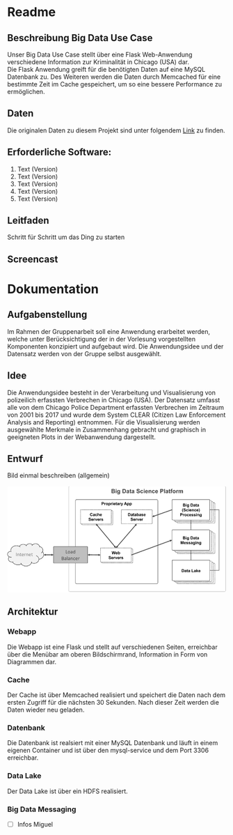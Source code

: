 # Readme

## Beschreibung Big Data Use Case
Unser Big Data Use Case stellt über eine Flask Web-Anwendung verschiedene Information zur Kriminalität in Chicago (USA) dar.
<br/>Die Flask Anwendung greift für die benötigten Daten auf eine MySQL Datenbank zu. Des Weiteren werden die Daten durch Memcached für eine bestimmte Zeit im Cache gespeichert, um so eine bessere Performance zu ermöglichen. 

## Daten
Die originalen Daten zu diesem Projekt sind unter folgendem [Link](https://www.kaggle.com/currie32/crimes-in-chicago) zu finden.

## Erforderliche Software:
1. Text (Version)
2. Text (Version)
3. Text (Version)
4. Text (Version)
5. Text (Version)

## Leitfaden
Schritt für Schritt um das Ding zu starten

## Screencast

# Dokumentation

## Aufgabenstellung
Im Rahmen der Gruppenarbeit soll eine Anwendung erarbeitet werden, welche unter Berücksichtigung der in der Vorlesung vorgestellten Komponenten konzipiert und aufgebaut wird. Die Anwendungsidee und der Datensatz werden von der Gruppe selbst ausgewählt.

## Idee
Die Anwendungsidee besteht in der Verarbeitung und Visualisierung von polizeilich erfassten Verbrechen in Chicago (USA). Der Datensatz umfasst alle von dem Chicago Police Department erfassten Verbrechen im Zeitraum von 2001 bis 2017 und wurde dem System CLEAR (Citizen Law Enforcement Analysis and Reporting) entnommen. Für die Visualisierung werden ausgewählte Merkmale in Zusammenhang gebracht und graphisch in geeigneten Plots in der Webanwendung dargestellt.

## Entwurf
Bild einmal beschreiben (allgemein)
<br/>
<br/>
![alt text](/bigdata_platform.png)

## Architektur
### Webapp
Die Webapp ist eine Flask und stellt auf verschiedenen Seiten, erreichbar über die Menübar am oberen Bildschirmrand, Information in Form von Diagrammen dar. 
### Cache
Der Cache ist über Memcached realisiert und speichert die Daten nach dem ersten Zugriff für die nächsten 30 Sekunden. Nach dieser Zeit werden die Daten wieder neu geladen. 
### Datenbank
Die Datenbank ist realsiert mit einer MySQL Datenbank und läuft in einem eigenen Container und ist über den mysql-service und dem Port 3306 erreichbar. 
### Data Lake
Der Data Lake ist über ein HDFS realisiert. 
### Big Data Messaging
- [ ] Infos Miguel




